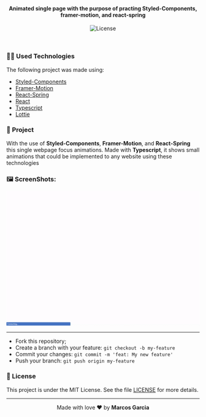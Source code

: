 <h4 align="center">
<br>
 <b>Animated single page with the purpose of practing Styled-Components, framer-motion, and react-spring </b>
</h4>
<p align="center">
  <img alt="License" src="https://img.shields.io/badge/license-MIT-red">
</p>

<br>

### 💅🏾 Used Technologies

The following project was made using:

- [Styled-Components](https://styled-components.com/)
- [Framer-Motion](https://www.framer.com/motion/)
- [React-Spring](https://www.react-spring.io/)
- [React](https://reactjs.org/)
- [Typescript](https://www.typescriptlang.org/)
- [Lottie](https://lottiefiles.com/)

### :muscle: Project

With the use of <b>Styled-Components</b>, <b>Framer-Motion</b>, and <b>React-Spring</b> this single webpage focus animations.
Made with <b>Typescript</b>, it shows small animations that could be implemented to any website using these technologies

### 🖼️ ScreenShots:

<div class="flex-container">
 <img src="./public/demo.gif" width="900px;" height="auto" alt="Demo"/>
</div>

---

- Fork this repository;
- Create a branch with your feature: `git checkout -b my-feature`
- Commit your changes: `git commit -m 'feat: My new feature'`
- Push your branch: `git push origin my-feature`

### :memo: License

This project is under the MIT License. See the file [LICENSE](LICENSE.md) for more details.

---

<p align="center">Made with love ❤️ by <b><a src="https://github.com/yamgarcia">Marcos Garcia</a></b></p>

